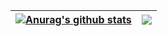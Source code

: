 | <a href="https://github.com/anuraghazra/github-readme-stats"><img align="center" src="https://github-readme-stats.vercel.app/api?username=Shizuku-in&show_icons=true&include_all_commits=true&theme=buefy&hide_border=true" alt="Anurag's github stats" /></a> | <a href="https://github.com/anuraghazra/github-readme-stats"><img align="center" src="https://github-readme-stats.vercel.app/api/top-langs/?username=Shizuku-in&layout=compact&theme=buefy&hide_border=true" /></a> |
| ------------- | ------------- |
